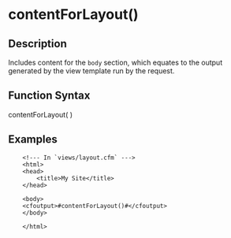 # contentForLayout()

## Description
Includes content for the `body` section, which equates to the output generated by the view template run by the request.

## Function Syntax
contentForLayout(  )



## Examples
	
		<!--- In `views/layout.cfm` --->
		<html>
		<head>
			<title>My Site</title>
		</head>
		
		<body>
		<cfoutput>#contentForLayout()#</cfoutput>
		</body>
		
		</html>
